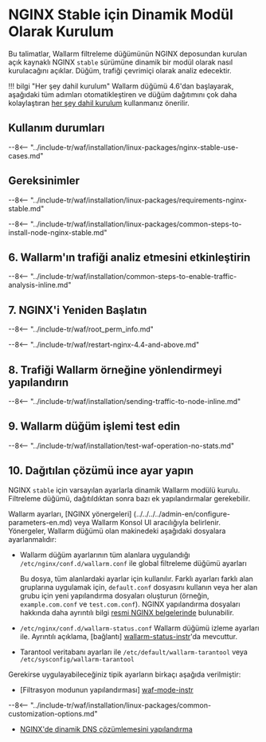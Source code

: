 [img-wl-console-users]:             ../../../../images/check-user-no-2fa.png
[wallarm-status-instr]:             ../../../../admin-en/configure-statistics-service.md
[memory-instr]:                     ../../../../admin-en/configuration-guides/allocate-resources-for-node.md
[waf-directives-instr]:             ../../../../admin-en/configure-parameters-en.md
[ptrav-attack-docs]:                ../../../../attacks-vulns-list.md#path-traversal
[attacks-in-ui-image]:           ../../../../images/admin-guides/test-attacks-quickstart.png
[waf-mode-instr]:                   ../../../../admin-en/configure-wallarm-mode.md
[logging-instr]:                    ../../../../admin-en/configure-logging.md
[proxy-balancer-instr]:             ../../../../admin-en/using-proxy-or-balancer-en.md
[process-time-limit-instr]:         ../../../../admin-en/configure-parameters-en.md#wallarm_process_time_limit
[configure-selinux-instr]:          ../../../../admin-en/configure-selinux.md
[configure-proxy-balancer-instr]:   ../../../../admin-en/configuration-guides/access-to-wallarm-api-via-proxy.md
[update-instr]:                     ../../../../updating-migrating/nginx-modules.md
[install-postanalytics-docs]:        ../../../../../admin-en/installation-postanalytics-en/
[dynamic-dns-resolution-nginx]:     ../../../../admin-en/configure-dynamic-dns-resolution-nginx.md
[waf-mode-recommendations]:          ../../../../about-wallarm/deployment-best-practices.md#follow-recommended-onboarding-steps
[ip-lists-docs]:                    ../../../../user-guides/ip-lists/overview.md
[versioning-policy]:                ../../../../updating-migrating/versioning-policy.md#version-list
[install-postanalytics-instr]:      ../../../../admin-en/installation-postanalytics-en.md
[waf-installation-instr-latest]:     /installation/nginx/dynamic-module/
[img-node-with-several-instances]:  ../../../../images/user-guides/nodes/wallarm-node-with-two-instances.png
[img-create-wallarm-node]:      ../../../../images/user-guides/nodes/create-cloud-node.png
[nginx-custom]:                 ../../../custom/custom-nginx-version.md
[node-token]:                       ../../../../quickstart/getting-started.md#deploy-the-wallarm-filtering-node
[api-token]:                        ../../../../user-guides/settings/api-tokens.md
[wallarm-token-types]:              ../../../../user-guides/nodes/nodes.md#api-and-node-tokens-for-node-creation
[platform]:                         ../../../../installation/supported-deployment-options.md
[img-grouped-nodes]:                ../../../../images/user-guides/nodes/grouped-nodes.png

# NGINX Stable için Dinamik Modül Olarak Kurulum

Bu talimatlar, Wallarm filtreleme düğümünün NGINX deposundan kurulan açık kaynaklı NGINX `stable` sürümüne dinamik bir modül olarak nasıl kurulacağını açıklar. Düğüm, trafiği çevrimiçi olarak analiz edecektir.

!!! bilgi "Her şey dahil kurulum"
    Wallarm düğümü 4.6'dan başlayarak, aşağıdaki tüm adımları otomatikleştiren ve düğüm dağıtımını çok daha kolaylaştıran [her şey dahil kurulum](all-in-one.md) kullanmanız önerilir.

## Kullanım durumları

--8<-- "../include-tr/waf/installation/linux-packages/nginx-stable-use-cases.md"

## Gereksinimler

--8<-- "../include-tr/waf/installation/linux-packages/requirements-nginx-stable.md"

--8<-- "../include-tr/waf/installation/linux-packages/common-steps-to-install-node-nginx-stable.md"

## 6. Wallarm'ın trafiği analiz etmesini etkinleştirin

--8<-- "../include-tr/waf/installation/common-steps-to-enable-traffic-analysis-inline.md"

## 7. NGINX'i Yeniden Başlatın

--8<-- "../include-tr/waf/root_perm_info.md"

--8<-- "../include-tr/waf/restart-nginx-4.4-and-above.md"

## 8. Trafiği Wallarm örneğine yönlendirmeyi yapılandırın

--8<-- "../include-tr/waf/installation/sending-traffic-to-node-inline.md"

## 9. Wallarm düğüm işlemi test edin

--8<-- "../include-tr/waf/installation/test-waf-operation-no-stats.md"

## 10. Dağıtılan çözümü ince ayar yapın

NGINX `stable` için varsayılan ayarlarla dinamik Wallarm modülü kurulu. Filtreleme düğümü, dağıtıldıktan sonra bazı ek yapılandırmalar gerekebilir.

Wallarm ayarları, [NGINX yönergeleri] (../../../../admin-en/configure-parameters-en.md) veya Wallarm Konsol UI aracılığıyla belirlenir. Yönergeler, Wallarm düğümü olan makinedeki aşağıdaki dosyalara ayarlanmalıdır:

* Wallarm düğüm ayarlarının tüm alanlara uygulandığı `/etc/nginx/conf.d/wallarm.conf` ile global filtreleme düğümü ayarları

    Bu dosya, tüm alanlardaki ayarlar için kullanılır. Farklı ayarları farklı alan gruplarına uygulamak için, `default.conf` dosyasını kullanın veya her alan grubu için yeni yapılandırma dosyaları oluşturun (örneğin, `example.com.conf` ve `test.com.conf`). NGINX yapılandırma dosyaları hakkında daha ayrıntılı bilgi [resmi NGINX belgelerinde](https://nginx.org/en/docs/beginners_guide.html) bulunabilir.
* `/etc/nginx/conf.d/wallarm-status.conf` Wallarm düğümü izleme ayarları ile. Ayrıntılı açıklama, [bağlantı] [wallarm-status-instr]'da mevcuttur. 
* Tarantool veritabanı ayarları ile `/etc/default/wallarm-tarantool` veya `/etc/sysconfig/wallarm-tarantool`

Gerekirse uygulayabileceğiniz tipik ayarların birkaçı aşağıda verilmiştir:

* [Filtrasyon modunun yapılandırması] [waf-mode-instr]

--8<-- "../include-tr/waf/installation/linux-packages/common-customization-options.md"

* [NGINX'de dinamik DNS çözümlemesini yapılandırma][dynamic-dns-resolution-nginx]
